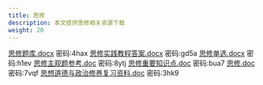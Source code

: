 ```yaml
---
title: 思修
description: 本文提供思修相关资源下载
weight: 20
---
```


[思修题库.docx](https://wwqk.lanzouq.com/iHZ5S18o0kba) 密码:4hax
[思修实践教程答案.docx](https://wwqk.lanzouq.com/itmeP18o0kcb) 密码:gd5a
[思修单选.docx](https://wwqk.lanzouq.com/i81KO18o0kdc) 密码:h1ev
[思修主观题参考.doc](https://wwqk.lanzouq.com/inb9218o0k7g) 密码:8ytj
[思修重要知识点.doc](https://wwqk.lanzouq.com/iFx0818o0k8h) 密码:bua7
[思修.doc](https://wwqk.lanzouq.com/i3FK818o0k9i) 密码:7vqf
[思想道德与政治修养复习资料.doc](https://wwqk.lanzouq.com/irHSc18o0kaj) 密码:3hk9